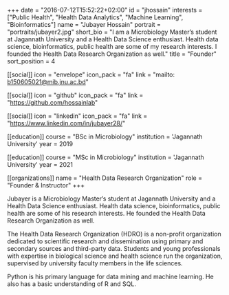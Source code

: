 +++
date = "2016-07-12T15:52:22+02:00"
id = "jhossain"
interests = ["Public Health", "Health Data Analytics", "Machine Learning", "Bioinformatics"]
name = "Jubayer Hossain"
portrait = "portraits/jubayer2.jpg"
short_bio = "I am a Microbiology Master’s student at Jagannath University and a Health Data Science enthusiast. Health data science, bioinformatics, public health are some of my research interests. I founded the Health Data Research Organization as well."
title = "Founder"
sort_position = 4

[[social]]
    icon = "envelope"
    icon_pack = "fa"
    link = "mailto: b150605021@mib.jnu.ac.bd"

[[social]]
    icon = "github"
    icon_pack = "fa"
    link = "https://github.com/hossainlab"

[[social]]
    icon = "linkedin"
    icon_pack = "fa"
    link = "https://www.linkedin.com/in/jubayer28/"

[[education]]
    course = "BSc in Microbiology"
    institution = 'Jagannath University'
    year = 2019

[[education]]
    course = "MSc in Microbiology"
    institution = 'Jagannath University'
    year = 2021

[[organizations]]
    name = "Health Data Research Organization"
    role = "Founder & Instructor"
+++

Jubayer is a Microbiology Master’s student at Jagannath University and a Health Data Science enthusiast. Health data science, bioinformatics, public health are some of his research interests. He founded the Health Data Research Organization as well.

The Health Data Research Organization (HDRO) is a non-profit organization dedicated to scientific research and dissemination using primary and secondary sources and third-party data. Students and young professionals with expertise in biological science and health science run the organization, supervised by university faculty members in the life sciences.

Python is his primary language for data mining and machine learning. He also has a basic understanding of R and SQL.
